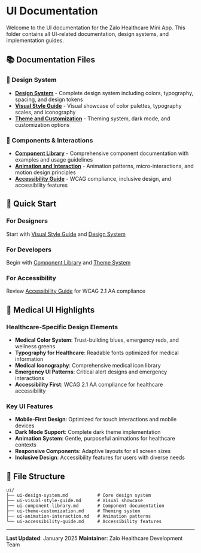 # UI Documentation

Welcome to the UI documentation for the Zalo Healthcare Mini App. This folder contains all UI-related documentation, design systems, and implementation guides.

## 📚 Documentation Files

### 🎨 Design System

- **[Design System](ui-design-system.md)** - Complete design system including colors, typography, spacing, and design tokens
- **[Visual Style Guide](ui-visual-style-guide.md)** - Visual showcase of color palettes, typography scales, and iconography
- **[Theme and Customization](ui-theme-customization.md)** - Theming system, dark mode, and customization options

### 🧩 Components & Interactions

- **[Component Library](ui-component-library.md)** - Comprehensive component documentation with examples and usage guidelines
- **[Animation and Interaction](ui-animation-interaction.md)** - Animation patterns, micro-interactions, and motion design principles
- **[Accessibility Guide](ui-accessibility-guide.md)** - WCAG compliance, inclusive design, and accessibility features

## 🎯 Quick Start

### For Designers

Start with [Visual Style Guide](ui-visual-style-guide.md) and [Design System](ui-design-system.md)

### For Developers

Begin with [Component Library](ui-component-library.md) and [Theme System](ui-theme-customization.md)

### For Accessibility

Review [Accessibility Guide](ui-accessibility-guide.md) for WCAG 2.1 AA compliance

## 🏥 Medical UI Highlights

### Healthcare-Specific Design Elements

- **Medical Color System**: Trust-building blues, emergency reds, and wellness greens
- **Typography for Healthcare**: Readable fonts optimized for medical information
- **Medical Iconography**: Comprehensive medical icon library
- **Emergency UI Patterns**: Critical alert designs and emergency interactions
- **Accessibility First**: WCAG 2.1 AA compliance for healthcare accessibility

### Key UI Features

- **Mobile-First Design**: Optimized for touch interactions and mobile devices
- **Dark Mode Support**: Complete dark theme implementation
- **Animation System**: Gentle, purposeful animations for healthcare contexts
- **Responsive Components**: Adaptive layouts for all screen sizes
- **Inclusive Design**: Accessibility features for users with diverse needs

## 📖 File Structure

```
ui/
├── ui-design-system.md           # Core design system
├── ui-visual-style-guide.md      # Visual showcase
├── ui-component-library.md       # Component documentation
├── ui-theme-customization.md     # Theming system
├── ui-animation-interaction.md   # Animation patterns
└── ui-accessibility-guide.md     # Accessibility features
```

---

**Last Updated**: January 2025 **Maintainer**: Zalo Healthcare Development Team
